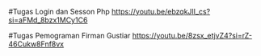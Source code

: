 #Tugas Login dan Sesson Php
https://youtu.be/ebzqkJIl_cs?si=aFMd_8bzx1MCy1C6

#Tugas Pemograman Firman Gustiar
https://youtu.be/8zsx_etjvZ4?si=rZ-46Cukw8Fnf8vx
